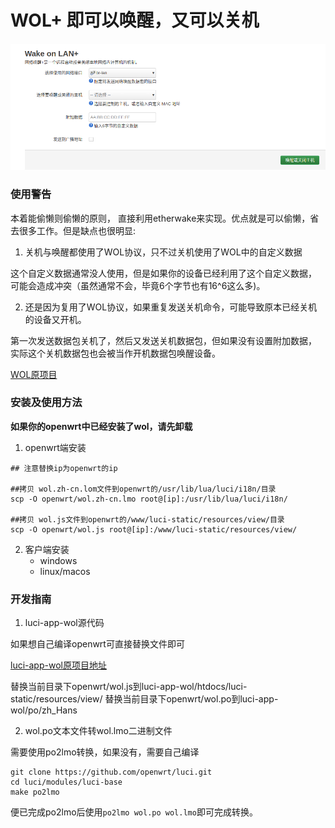 # WOL+ 即可以唤醒，又可以关机

![Wake On LAN+](openwrt/wolp.png)

### 使用警告

本着能偷懒则偷懒的原则，
直接利用etherwake来实现。优点就是可以偷懒，省去很多工作。但是缺点也很明显:

1. 关机与唤醒都使用了WOL协议，只不过关机使用了WOL中的自定义数据

这个自定义数据通常没人使用，但是如果你的设备已经利用了这个自定义数据，
可能会造成冲突（虽然通常不会，毕竟6个字节也有16^6这么多)。

2. 还是因为复用了WOL协议，如果重复发送关机命令，可能导致原本已经关机的设备又开机。

第一次发送数据包关机了，然后又发送关机数据包，但如果没有设置附加数据，
实际这个关机数据包也会被当作开机数据包唤醒设备。

[WOL原项目](https://github.com/openwrt/luci/tree/master/applications/luci-app-wol)

### 安装及使用方法

**如果你的openwrt中已经安装了wol，请先卸载**

1. openwrt端安装

```
## 注意替换ip为openwrt的ip

##拷贝 wol.zh-cn.lom文件到openwrt的/usr/lib/lua/luci/i18n/目录
scp -O openwrt/wol.zh-cn.lmo root@[ip]:/usr/lib/lua/luci/i18n/

##拷贝 wol.js文件到openwrt的/www/luci-static/resources/view/目录
scp -O openwrt/wol.js root@[ip]:/www/luci-static/resources/view/
```
2. 客户端安装
    - windows
    - linux/macos

### 开发指南

1. luci-app-wol源代码

如果想自己编译openwrt可直接替换文件即可

[luci-app-wol原项目地址](https://github.com/openwrt/luci/tree/master/applications/luci-app-wol)

替换当前目录下openwrt/wol.js到luci-app-wol/htdocs/luci-static/resources/view/
替换当前目录下openwrt/wol.po到luci-app-wol/po/zh_Hans

2. wol.po文本文件转wol.lmo二进制文件

需要使用po2lmo转换，如果没有，需要自己编译

```
git clone https://github.com/openwrt/luci.git
cd luci/modules/luci-base
make po2lmo
```

便已完成po2lmo后使用`po2lmo wol.po wol.lmo`即可完成转换。


